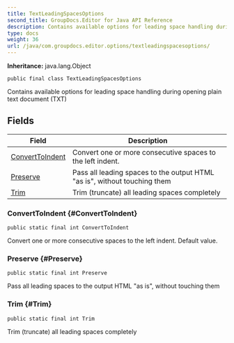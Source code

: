 ```yaml
---
title: TextLeadingSpacesOptions
second_title: GroupDocs.Editor for Java API Reference
description: Contains available options for leading space handling during opening plain text document TXT
type: docs
weight: 36
url: /java/com.groupdocs.editor.options/textleadingspacesoptions/
---
```

**Inheritance:**
java.lang.Object
```
public final class TextLeadingSpacesOptions
```

Contains available options for leading space handling during opening plain text document (TXT)
## Fields

| Field | Description |
| --- | --- |
| [ConvertToIndent](#ConvertToIndent) | Convert one or more consecutive spaces to the left indent. |
| [Preserve](#Preserve) | Pass all leading spaces to the output HTML "as is", without touching them |
| [Trim](#Trim) | Trim (truncate) all leading spaces completely |
### ConvertToIndent {#ConvertToIndent}
```
public static final int ConvertToIndent
```


Convert one or more consecutive spaces to the left indent. Default value.

### Preserve {#Preserve}
```
public static final int Preserve
```


Pass all leading spaces to the output HTML "as is", without touching them

### Trim {#Trim}
```
public static final int Trim
```


Trim (truncate) all leading spaces completely

